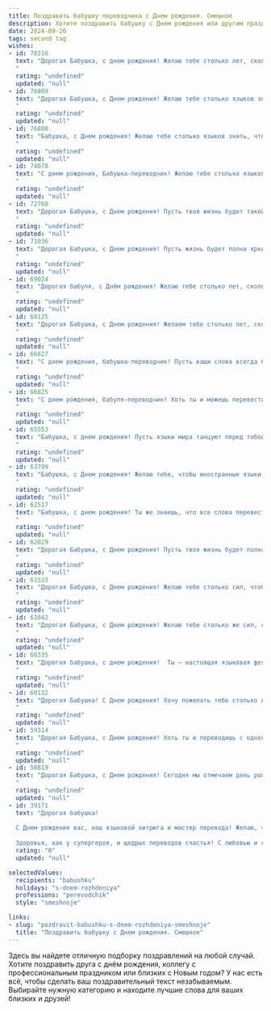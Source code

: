 ```yaml
---
title: Поздравить бабушку переводчика c Днем рождения. Смешное
description: Хотите поздравить бабушку c Днем рождения или другим праздником? Наш ИИ создаст незабываемое поздравление, а вы обязательно выделитесь среди других.  
date: 2024-09-20
tags: second tag
wishes:
- id: 78316
  text: "Дорогая Бабушка, с днем рождения! Желаю тебе столько лет, сколько перевела слов, а здоровья — сколько перевела языков! 🥳
  "
  rating: "undefined"
  updated: "null"
- id: 76809
  text: "Дорогая Бабушка, с Днем рождения! Желаю тебе столько языков знать, чтобы даже Google Translate завидовал! Пусть твоя жизнь будет полна ярких красок, как радуга после дождя, и пусть каждый день приносит тебе новые слова, которые ты сможешь перевести с легкостью и юмором! 😉
  "
  rating: "undefined"
  updated: "null"
- id: 76808
  text: "Бабушка, с Днем рождения! Желаю тебе столько языков знать, чтобы даже Google Translate тебе завидовал! 🥳
  "
  rating: "undefined"
  updated: "null"
- id: 74078
  text: "С днем рождения, Бабушка-переводчик! Желаю тебе столько языков, сколько у тебя внуков, и чтобы все они тебя понимали!
  "
  rating: "undefined"
  updated: "null"
- id: 72760
  text: "Дорогая Бабушка, с Днем рождения! Пусть твоя жизнь будет такой же насыщенной, как словарь Ожегова, а все твои переводы — такими же точными, как переводчик Google! 😜
  "
  rating: "undefined"
  updated: "null"
- id: 71036
  text: "Дорогая Бабушка, с Днем рождения! Пусть жизнь будет полна ярких красок, как увлекательный роман, который ты переводишь, но без ошибок в переводе, конечно! 😜
  "
  rating: "undefined"
  updated: "null"
- id: 69024
  text: "Дорогая бабуля, с Днём рождения! Желаю тебе столько лет, сколько слов ты перевела за свою жизнь -  и пусть они все будут добрыми, красивыми и полными смысла! 🥳
  "
  rating: "undefined"
  updated: "null"
- id: 68125
  text: "Дорогая Бабушка, с Днем рождения! Желаем тебе столько лет, сколько ты перевела строк, и столько здоровья, сколько языков ты знаешь! Пусть твоя жизнь будет полна радости, а твоя пенсия – толще словаря! 😉
  "
  rating: "undefined"
  updated: "null"
- id: 66827
  text: "С днем рождения, бабушка-переводчик! Пусть ваши слова всегда будут точными, как переводческая работа, а шутки – смешными, как анекдоты про переводчиков! 🎉
  "
  rating: "undefined"
  updated: "null"
- id: 66825
  text: "С днем рождения, бабуля-переводчик! Хоть ты и можешь перевести любой язык, но с моим юмором справится только ты! Желаю тебе всегда оставаться в курсе всех последних шуток, и чтобы твой переводчик-внутренний ребенок всегда был бодр и весел! 😄
  "
  rating: "undefined"
  updated: "null"
- id: 65553
  text: "Бабушка, с днем рождения! Пусть языки мира танцуют перед тобой, а переводчик в тебе никогда не устанет! Желаю тебе больше интересных книг, чтобы переводить, и поменьше сложных текстов, чтобы голову не ломать!
  "
  rating: "undefined"
  updated: "null"
- id: 63799
  text: "Бабушка, с Днем рождения! Желаю тебе, чтобы иностранные языки всегда были тебе по плечу, как и твои внуки - когда они приходят к тебе за помощью в переводе школьных сочинений! 😉
  "
  rating: "undefined"
  updated: "null"
- id: 62517
  text: "Бабушка, с днем рождения! Ты же знаешь, что все слова перевести на русский язык -  это как перевести твое чувство юмора  — просто невозможно!  Так что, желаю тебе  море  веселья,  горы  смеха и  океан  любви! 🎂🎉
  "
  rating: "undefined"
  updated: "null"
- id: 62029
  text: "Дорогая Бабушка, с Днем рождения! Пусть твоя жизнь будет полна ярких красок, как палитра художника, и интересных историй, как переводы самых захватывающих книг! Желаем тебе море здоровья, чтобы хватило сил переводить все новые и новые языки, и, конечно же, много-много вкусных тортов! 🍰🎂
  "
  rating: "undefined"
  updated: "null"
- id: 61533
  text: "Дорогая Бабушка, с Днем рождения! Желаю тебе столько сил, чтобы переводить с одного языка на другой даже самые длинные и запутанные романы, и чтобы все твои переводы были настолько удачными, что даже самые строгие критики ахнули от восторга! 🥳🎉
  "
  rating: "undefined"
  updated: "null"
- id: 61042
  text: "Дорогая Бабушка, с Днем рождения! Желаю тебе столько же сил, сколько у тебя языков, и столько же молодости, сколько у тебя переведенных страниц! Пусть жизнь твоя будет полна ярких красок, как радужный словарь, а здоровье крепким, как словарный запас!
  "
  rating: "undefined"
  updated: "null"
- id: 60335
  text: "Дорогая бабушка, с днем рождения!  Ты — настоящая языковая фея, которая переводит не только слова, но и наши мысли.  Надеюсь, ты всегда будешь прекрасно понимать, что мы тебе говорим, даже когда мы говорим \"спасибо\" за очередную вкусную еду 🙂.  С днем рождения, переводчица-волшебница!
  "
  rating: "undefined"
  updated: "null"
- id: 60132
  text: "Дорогая Бабушка! С Днем рождения! Хочу пожелать тебе столько лет, сколько ты перевела слов, и столько здоровья, сколько языков ты знаешь! Пусть жизнь будет полна ярких красок, как мозаика из разных культур, и пусть каждый день приносит новые, интересные переводы! 😉
  "
  rating: "undefined"
  updated: "null"
- id: 59314
  text: "Дорогая Бабушка, с Днем рождения! Хоть ты и переводишь с одного языка на другой, но в этот день позволь мне перевести: \"С днем рождения, любимая бабушка!\" 😜  Желаю тебе всегда быть в курсе всех языков мира,  а главное, чтобы твоя душа была молода, как слова \"привет\" и \"люблю\"! 🎉
  "
  rating: "undefined"
  updated: "null"
- id: 58819
  text: "Дорогая Бабушка, с Днем рождения! Сегодня мы отмечаем день рождения самого гениального переводчика, который когда-либо видел свет! Ты перевела на русский язык больше языков, чем есть в мире, и даже некоторые слова, которые в них не были! Желаем тебе еще больше сил, вдохновения и неповторимых языковых приключений!
  "
  rating: "undefined"
  updated: "null"
- id: 39171
  text: "Дорогая бабушка!
  
  С Днем рождения вас, наш языковой хитрюга и мастер перевода! Желаю, чтобы каждый ваш новый год был переведен на отличный настроение, а все ваши заботы – на праздник и веселье! Пусть жизнь дарит вам только самые лучшие слова, а недоразумения обходят стороной, как вы обходите глупые сказки, переводя их на «уральский» диалект шуток!
  
  Здоровья, как у супергероя, и щедрых переводов счастья! С любовью и смехом, ваши верные бабушкины «клиенты»! 🎉💖"
  rating: "0"
  updated: "null"

selectedValues:
  recipients: "babushku"
  holidays: "s-dnem-rozhdeniya"
  professions: "perevodchik"
  style: "smeshnoje"

links:
- slug: "pozdravit-babushku-s-dnem-rozhdeniya-smeshnoje"
  title: "Поздравить бабушку c Днем рождения. Смешное"
---
```


Здесь вы найдете отличную подборку поздравлений на любой случай. 
Хотите поздравить друга с днём рождения, коллегу с профессиональным праздником или близких с Новым годом? У нас есть всё, чтобы сделать ваш поздравительный текст незабываемым. Выбирайте нужную категорию и находите лучшие слова для ваших близких и друзей!
